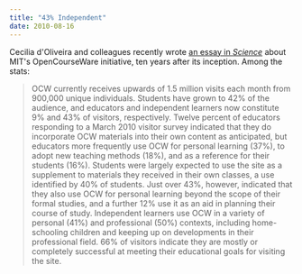 ```yaml
---
title: "43% Independent"
date: 2010-08-16
---
```

Cecilia d'Oliveira and colleagues recently wrote <a href="http://www.sciencemag.org/cgi/content/full/329/5991/525">an essay in <em>Science</em></a> about MIT's OpenCourseWare initiative, ten years after its inception. Among the stats:
<blockquote>OCW currently receives upwards of 1.5 million visits each month from 900,000 unique individuals. Students have grown to 42% of the audience, and educators and independent learners now constitute 9% and 43% of visitors, respectively. Twelve percent of educators responding to a March 2010 visitor survey indicated that they do incorporate OCW materials into their own content as anticipated, but educators more frequently use OCW for personal learning (37%), to adopt new teaching methods (18%), and as a reference for their students (16%). Students were largely expected to use the site as a supplement to materials they received in their own classes, a use identified by 40% of students. Just over 43%, however, indicated that they also use OCW for personal learning beyond the scope of their formal studies, and a further 12% use it as an aid in planning their course of study. Independent learners use OCW in a variety of personal (41%) and professional (50%) contexts, including home-schooling children and keeping up on developments in their professional field. 66% of visitors indicate they are mostly or completely successful at meeting their educational goals for visiting the site.</blockquote>
